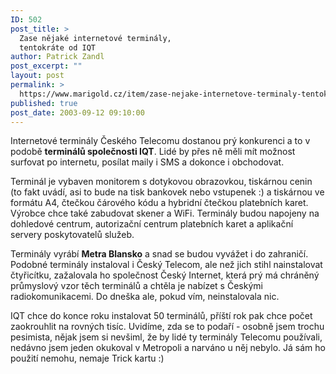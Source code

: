 ```yaml
---
ID: 502
post_title: >
  Zase nějaké internetové terminály,
  tentokráte od IQT
author: Patrick Zandl
post_excerpt: ""
layout: post
permalink: >
  https://www.marigold.cz/item/zase-nejake-internetove-terminaly-tentokrate-od-iqt
published: true
post_date: 2003-09-12 09:10:00
---
```

<P>Internetové terminály Českého Telecomu dostanou prý konkurenci a to v podobě <STRONG>terminálů společnosti IQT</STRONG>. Lidé by přes ně&#160;měli mít možnost surfovat po internetu, posílat maily i SMS a dokonce i obchodovat. </P>
<P>Terminál je vybaven monitorem s dotykovou obrazovkou, tiskárnou cenin (to fakt uvádí, asi&#160;to bude na tisk bankovek nebo vstupenek :)&#160;a tiskárnou ve formátu A4, čtečkou čárového kódu a hybridní čtečkou platebních karet. Výrobce chce také zabudovat skener a&#160;WiFi. Terminály budou napojeny na dohledové centrum, autorizační centrum platebních karet a aplikační servery poskytovatelů služeb. </P>
<P>Terminály vyrábí <STRONG>Metra Blansko</STRONG> a snad se budou vyvážet i do zahraničí. Podobné terminály instaloval i Český Telecom, ale než jich stihl nainstalovat čtyřicítku, zažalovala ho společnost Český Internet, která prý má chráněný průmyslový vzor těch terminálů a chtěla je nabízet s Českými radiokomunikacemi. Do dneška ale, pokud vím, neinstalovala nic. </P>
<P>IQT chce do konce roku instalovat 50 terminálů, příští rok pak chce počet zaokrouhlit na rovných tisíc. Uvidíme, zda se to podaří - osobně jsem trochu pesimista, nějak jsem si nevšiml, že by lidé ty terminály Telecomu používali, nedávno jsem jeden okukoval v Metropoli a narváno u něj nebylo. Já sám ho použití nemohu, nemaje Trick kartu :)</P>